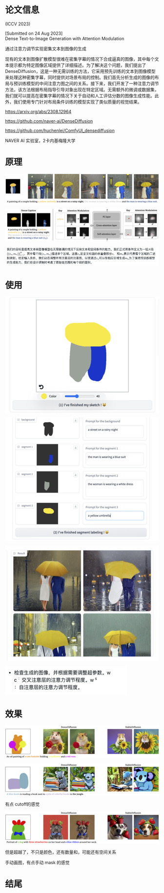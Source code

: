 # 论文信息 

(ICCV 2023)

[Submitted on 24 Aug 2023]     
Dense Text-to-Image Generation with Attention Modulation

通过注意力调节实现密集文本到图像的生成

现有的文本到图像扩散模型很难在密集字幕的情况下合成逼真的图像，其中每个文本提示都为特定图像区域提供了详细描述。为了解决这个问题，我们提出了 DenseDiffusion，这是一种无需训练的方法，它采用预先训练的文本到图像模型来处理这种密集字幕，同时提供对场景布局的控制。我们首先分析生成的图像的布局与预训练模型的中间注意力图之间的关系。接下来，我们开发了一种注意力调节方法，该方法根据布局指导引导对象出现在特定区域。无需额外的微调或数据集，我们就可以提高在密集字幕的情况下关于自动和人工评估分数的图像生成性能。此外，我们使用专门针对布局条件训练的模型实现了类似质量的视觉结果。


https://arxiv.org/abs/2308.12964

https://github.com/naver-ai/DenseDiffusion

https://github.com/huchenlei/ComfyUI_densediffusion


NAVER AI 实验室，2卡内基梅隆大学



# 原理

![alt text](assets/DenseDiffusion/image-3.png)

![alt text](assets/DenseDiffusion/image-4.png)


![alt text](assets/DenseDiffusion/image-5.png)


# 使用

![alt text](assets/DenseDiffusion/image-7.png)


![alt text](assets/DenseDiffusion/image-6.png)


![alt text](assets/DenseDiffusion/image-9.png)

![alt text](assets/DenseDiffusion/image-10.png)

# 效果


![alt text](assets/DenseDiffusion/image.png)

![alt text](assets/DenseDiffusion/image-1.png)

有点 cutoff的感觉


![alt text](assets/DenseDiffusion/image-2.png)

但是超越了，不只是颜色，还有数量和，可能还有空间关系


手动画图，有点手动 mask 的感觉




# 结尾